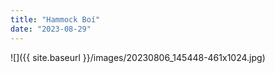```yaml
---
title: "Hammock Boí"
date: "2023-08-29"
---
```


![]({{ site.baseurl }}/images/20230806_145448-461x1024.jpg)
